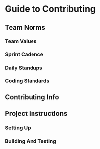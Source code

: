 # Guide to Contributing
## Team Norms

### Team Values

### Sprint Cadence

### Daily Standups

### Coding Standards

## Contributing Info

## Project Instructions

### Setting Up 

### Building And Testing
